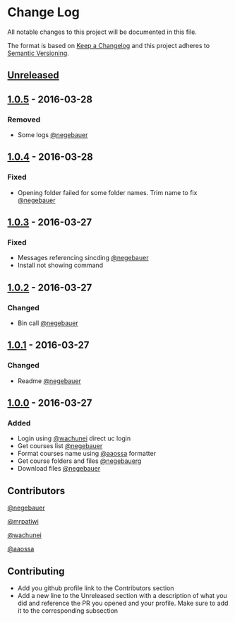 # Change Log
All notable changes to this project will be documented in this file.

The format is based on [Keep a Changelog](http://keepachangelog.com/)
and this project adheres to [Semantic Versioning](http://semver.org/).

## [Unreleased]
[//]: ### (Added)
[//]: ### (Changed)
[//]: ### (Deprecated)
[//]: ### (Removed)
[//]: ### (Fixed)
[//]: ### (Security)

## [1.0.5] - 2016-03-28
### Removed
- Some logs [@negebauer]

## [1.0.4] - 2016-03-28
### Fixed
- Opening folder failed for some folder names. Trim name to fix [@negebauer]

## [1.0.3] - 2016-03-27
### Fixed
- Messages referencing sincding [@negebauer]
- Install not showing command

## [1.0.2] - 2016-03-27
### Changed
- Bin call [@negebauer]

## [1.0.1] - 2016-03-27
### Changed
- Readme [@negebauer]

## [1.0.0] - 2016-03-27
### Added
- Login using [@wachunei] direct uc login
- Get courses list [@negebauer]
- Format courses name using [@aaossa] formatter
- Get course folders and files [@negebauer]g
- Download files [@negebauer]

[Unreleased]: https://github.com/open-source-uc/webcursinc/compare/v1.0.5...HEAD
[1.0.5]: https://github.com/open-source-uc/webcursinc/compare/v1.0.4...v1.0.5
[1.0.4]: https://github.com/open-source-uc/webcursinc/compare/v1.0.3...v1.0.4
[1.0.3]: https://github.com/open-source-uc/webcursinc/compare/v1.0.2...v1.0.3
[1.0.2]: https://github.com/open-source-uc/webcursinc/compare/v1.0.1...v1.0.3
[1.0.1]: https://github.com/open-source-uc/webcursinc/compare/v1.0.0...v1.0.1
[1.0.0]: https://github.com/open-source-uc/webcursinc/compare/83e9b152a79f3616dd7d10143f0ebf50056c52fe...v1.0.0

## Contributors

[@negebauer]:https://github.com/negebauer
[@negebauer]

[@mrpatiwi]:https://github.com/mrpatiwi
[@mrpatiwi]

[@wachunei]:https://github.com/wachunei
[@wachunei]

[@aaossa]:https://github.com/aaossa
[@aaossa]

## Contributing

- Add you github profile link to the Contributors section
- Add a new line to the Unreleased section with a description of what you did and reference the PR you opened and your profile. Make sure to add it to the corresponding subsection
